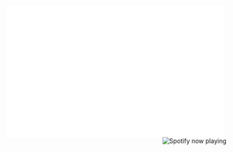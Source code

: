 <picture>
 	<source media="(prefers-color-scheme: dark)" srcset="contents-dark.svg">
	<img align="left" src="contents-light.svg" width="500" height="300" alt="hack to get css in my readme, go look at the contents of the svg">
</picture>
<picture>
 	<source media="(prefers-color-scheme: dark)" srcset="http://198.251.72.167:3000/now-playing/q?uid=dbk14o835nlda15nnema5xl5z&theme=dark">
 	<img align="right" src="http://198.251.72.167:3000/now-playing/q?uid=dbk14o835nlda15nnema5xl5z&theme=light" alt="Spotify now playing" style="float: right;" />
 </picture>




